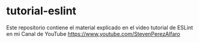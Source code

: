 # tutorial-eslint
Este repositorio contiene el material explicado en el video tutorial de ESLint en mi Canal de YouTube https://www.youtube.com/StevenPerezAlfaro
